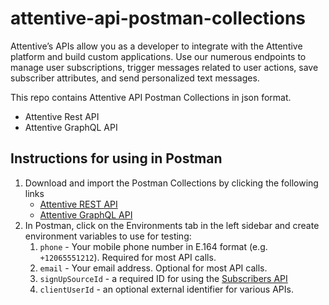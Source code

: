 # attentive-api-postman-collections
 
Attentive’s APIs allow you as a developer to integrate with the Attentive platform and build custom applications. Use our numerous endpoints to manage user subscriptions, trigger messages related to user actions, save subscriber attributes, and send personalized text messages.

This repo contains Attentive API Postman Collections in json format.

- Attentive Rest API
- Attentive GraphQL API

## Instructions for using in Postman

1. Download and import the Postman Collections by clicking the following links
   - [Attentive REST API](https://app.getpostman.com/run-collection/24320149-bc0db337-4f59-4c71-af0c-10cbf508bf63?action=collection%2Ffork&collection-url=entityId%3D24320149-bc0db337-4f59-4c71-af0c-10cbf508bf63%26entityType%3Dcollection%26workspaceId%3D779a6b8f-cf0f-43cd-a280-af5fcbb64f2c)
   - [Attentive GraphQL API](https://app.getpostman.com/run-collection/24320149-0f0e96d4-db01-433d-a34f-f1eb2510f63d?action=collection%2Ffork&collection-url=entityId%3D24320149-0f0e96d4-db01-433d-a34f-f1eb2510f63d%26entityType%3Dcollection%26workspaceId%3D779a6b8f-cf0f-43cd-a280-af5fcbb64f2c)
2. In Postman, click on the Environments tab in the left sidebar and create environment variables to use for testing:
   1. `phone` - Your mobile phone number in E.164 format (e.g. `+12065551212`). Required for most API calls.
   2. `email` - Your email address. Optional for most API calls.
   3. `signUpSourceId` - a required ID for using the [Subscribers API](https://docs.attentive.com/openapi/reference/tag/Subscribers/#tag/Subscribers/operation/addSubscriptions)
   4. `clientUserId` - an optional external identifier for various APIs.
